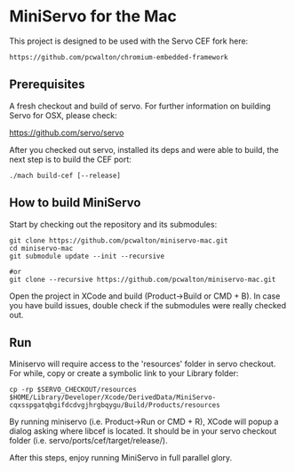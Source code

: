 # MiniServo for the Mac

This project is designed to be used with the Servo CEF fork here:

    https://github.com/pcwalton/chromium-embedded-framework

## Prerequisites

A fresh checkout and build of servo. For further information on building
Servo for OSX, please check:

https://github.com/servo/servo

After you checked out servo, installed its deps and were able to build, the
next step is to build the CEF port:

```
./mach build-cef [--release]
```

## How to build MiniServo

Start by checking out the repository and its submodules:

```
git clone https://github.com/pcwalton/miniservo-mac.git
cd miniservo-mac
git submodule update --init --recursive

#or
git clone --recursive https://github.com/pcwalton/miniservo-mac.git
```


Open the project in XCode and build (Product->Build or CMD + B). In case you
have build issues, double check if the submodules were really checked out.

## Run

Miniservo will require access to the 'resources' folder in servo checkout. For while,
copy or create a symbolic link to your Library folder:

```
cp -rp $SERVO_CHECKOUT/resources $HOME/Library/Developer/Xcode/DerivedData/MiniServo-cqxsspgatqbgifdcdvgjhrgbqygu/Build/Products/resources

```

By running miniservo (i.e. Product->Run or CMD + R), XCode will popup a dialog asking where
libcef is located. It should be in your servo checkout folder (i.e. servo/ports/cef/target/release/).

After this steps, enjoy running MiniServo in full parallel glory.
